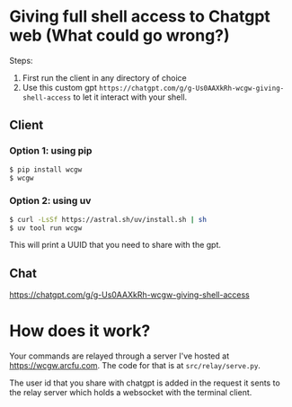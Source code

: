 # Giving full shell access to Chatgpt web (What could go wrong?)
Steps: 
1. First run the client in any directory of choice
2. Use this custom gpt `https://chatgpt.com/g/g-Us0AAXkRh-wcgw-giving-shell-access` to let it interact with your shell.

## Client

### Option 1: using pip
```sh
$ pip install wcgw
$ wcgw
```

### Option 2: using uv
```sh
$ curl -LsSf https://astral.sh/uv/install.sh | sh
$ uv tool run wcgw
```

This will print a UUID that you need to share with the gpt.


## Chat
https://chatgpt.com/g/g-Us0AAXkRh-wcgw-giving-shell-access

# How does it work?
Your commands are relayed through a server I've hosted at https://wcgw.arcfu.com. The code for that is at `src/relay/serve.py`. 

The user id that you share with chatgpt is added in the request it sents to the relay server which holds a websocket with the terminal client.

